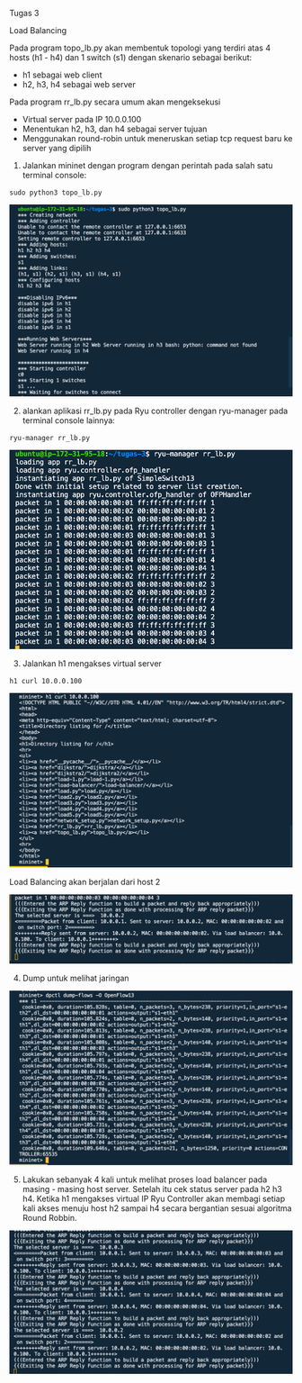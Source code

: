 Tugas 3

Load Balancing

Pada program topo_lb.py akan membentuk topologi yang terdiri atas 4 hosts (h1 - h4) dan 1 switch (s1) dengan skenario sebagai berikut:

- h1 sebagai web client
- h2, h3, h4 sebagai web server

Pada program rr_lb.py secara umum akan mengeksekusi

- Virtual server pada IP 10.0.0.100
- Menentukan h2, h3, dan h4 sebagai server tujuan
- Menggunakan round-robin untuk meneruskan setiap tcp request baru ke server yang dipilih

1. Jalankan mininet dengan program dengan perintah pada salah satu terminal console:

```
sudo python3 topo_lb.py
```
![ss update](./ss-24.png)

2. alankan aplikasi rr_lb.py pada Ryu controller dengan ryu-manager pada terminal console lainnya:

```
ryu-manager rr_lb.py
```
![ss update](./ss-25.png)

3. Jalankan h1 mengakses virtual server
```
h1 curl 10.0.0.100
```
![ss update](./ss-27.png)

Load Balancing akan berjalan dari host 2

![ss update](./ss-26.png)

4. Dump untuk melihat jaringan

![ss update](./ss-28.png)

5. Lakukan sebanyak 4 kali untuk melihat proses load balancer pada masing - masing host server. Setelah itu cek status server pada h2 h3 h4. Ketika h1 mengakses virtual IP Ryu Controller akan membagi setiap kali akses menuju host h2 sampai h4 secara bergantian sesuai algoritma Round Robbin.

![ss update](./ss-29.png)


